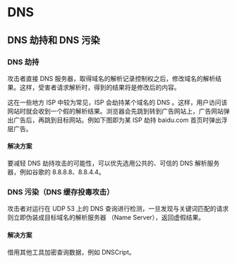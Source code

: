 # DNS 

## DNS 劫持和 DNS 污染
### DNS 劫持
攻击者直接 DNS 服务器，取得域名的解析记录控制权之后，修改域名的解析结果。这样，受害者请求解析时，得到的结果将是修改后的内容。

这在一些地方 ISP 中较为常见，ISP 会劫持某个域名的 DNS 。这样，用户访问该网站时就会收到一个假的解析结果。浏览器会先跳到转到广告网站上，广告网站弹出广告后，再跳到目标网站。例如下图即为某 ISP 劫持 baidu.com 首页时弹出浮层广告。
#### 解决方案
要减轻 DNS 劫持攻击的可能性，可以优先选用公共的、可信的 DNS 解析服务器，例如谷歌的 8.8.8.8、8.8.4.4。
### DNS 污染（DNS 缓存投毒攻击）
攻击者对运行在 UDP 53 上的 DNS 查询进行检测，一旦发现与关键词匹配的请求则立即伪装成目标域名的解析服务器 （Name Server），返回虚假结果。
#### 解决方案
借用其他工具加密查询数据，例如 DNSCript。
